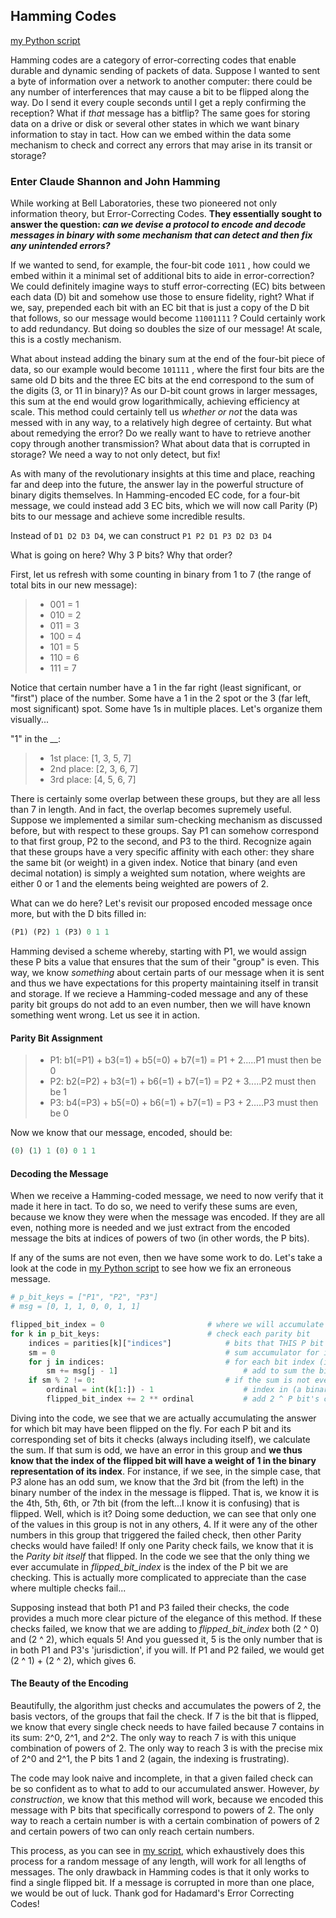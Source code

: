 ## Hamming Codes 

[my Python script]([hamming/HammingCodes.py](https://github.com/benmeyersUSC/RandomScripts/blob/main/hamming/HammingCodes.py#L61))

Hamming codes are a category of error-correcting codes that enable durable and dynamic sending of packets of data. Suppose I wanted to sent a byte of information over a network
to another computer: there could be any number of interferences that may cause a bit to be flipped along the way. 
Do I send it every couple seconds until I get a reply confirming
the reception? What if *that* message has a bitflip? The same goes for storing data on a drive or disk or several other states in which we want binary information to stay in tact.
How can we embed within the data some mechanism to check and correct any errors that may arise in its transit or storage?

### Enter Claude Shannon and John Hamming
While working at Bell Laboratories, these two pioneered not only information theory, but Error-Correcting Codes. 
**They essentially sought to answer the question: *can we devise a protocol to encode and decode messages in binary with some mechanism that can detect and then fix any unintended errors?***


If we wanted to send, for example, the four-bit code ```1011``` , how could we embed within it a minimal set of additional bits to aide in error-correction? We could definitely imagine ways
to stuff error-correcting (EC) bits between each data (D) bit and somehow use those to ensure fidelity, right? What if we, say, prepended each bit with an EC bit that is just a copy of
the D bit that follows, so our message would become ```11001111``` ? Could certainly work to add redundancy. But doing so doubles the size of our message! At scale, this is a costly
mechanism. 

What about instead adding the binary sum at the end of the four-bit piece of data, so our example would become ```101111``` , where the first four bits are the same old D bits and the 
three EC bits at the end correspond to the sum of the digits (3, or 11 in binary)? As our D-bit count grows in larger messages, this sum at the end would grow logarithmically, achieving
efficiency at scale. This method could certainly tell us *whether or not* the data was messed with in any way, to a relatively high degree of certainty. But what about remedying the error?
Do we really want to have to retrieve another copy through another transmission? What about data that is corrupted in storage? We need a way to not only detect, but fix!




As with many of the revolutionary insights at this time and place, reaching far and deep into the future, the answer lay in the powerful structure of binary digits themselves. 
In Hamming-encoded EC code, for a four-bit message, we could instead add 3 EC bits, which we will now call Parity (P) bits to our message and achieve some incredible results. 

Instead of ```D1 D2 D3 D4```, we can construct ```P1 P2 D1 P3 D2 D3 D4```

What is going on here? Why 3 P bits? Why that order?

First, let us refresh with some counting in binary from 1 to 7 (the range of total bits in our new message): 
>- 001 = 1
>- 010 = 2
>- 011 = 3
>- 100 = 4
>- 101 = 5
>- 110 = 6
>- 111 = 7

Notice that certain number have a 1 in the far right (least significant, or "first") place of the number. Some have a 1 in the 2 spot or the 3 (far left, most significant) spot. Some have
1s in multiple places. Let's organize them visually...

"1" in the __:
>- 1st place: [1, 3, 5, 7]
>- 2nd place: [2, 3, 6, 7]
>- 3rd place: [4, 5, 6, 7]

There is certainly some overlap between these groups, but they are all less than 7 in length. And in fact, the overlap becomes supremely useful. Suppose we implemented a similar sum-checking mechanism as discussed before, but with
respect to these groups. Say P1 can somehow correspond to that first group, P2 to the second, and P3 to the third. Recognize again that these groups have a very specific affinity with each other: they share the same bit (or weight) in a given index. Notice that binary (and even decimal notation) is simply a weighted sum notation, where weights are either 0 or 1 and the elements being weighted are powers of 2. 

What can we do here? Let's revisit our proposed encoded message once more, 
but with the D bits filled in:

```python
(P1) (P2) 1 (P3) 0 1 1
```

Hamming devised a scheme whereby, starting with P1, we would assign these P bits a value that ensures that the sum of their "group" is even. This way, we know *something* about certain parts of our message when it is sent and thus we have expectations for this property maintaining itself in transit and storage. If we recieve a Hamming-coded message and any of these parity bit groups do not add to an even number, then we will have known something went wrong. Let us see it in action.

#### Parity Bit Assignment
>- P1: b1(=P1) + b3(=1) + b5(=0) + b7(=1) = P1 + 2.....P1 must then be 0
>- P2: b2(=P2) + b3(=1) + b6(=1) + b7(=1) = P2 + 3.....P2 must then be 1
>- P3: b4(=P3) + b5(=0) + b6(=1) + b7(=1) = P3 + 2.....P3 must then be 0

Now we know that our message, encoded, should be:

```python
(0) (1) 1 (0) 0 1 1
```

#### Decoding the Message
When we receive a Hamming-coded message, we need to now verify that it made it here in tact. To do so, we need to verify these sums are even, because we know they were when the message was encoded. If they are all even, nothing more is needed and we just extract from the encoded message the bits at indices of powers of two (in other words, the P bits). 

If any of the sums are not even, then we have some work to do. Let's take a look at the code in [my Python script]([hamming/HammingCodes.py](https://github.com/benmeyersUSC/RandomScripts/blob/main/hamming/HammingCodes.py#L61)) to see how we fix an erroneous message. 

```python
# p_bit_keys = ["P1", "P2", "P3"]
# msg = [0, 1, 1, 0, 0, 1, 1]

flipped_bit_index = 0                       # where we will accumulate the index of the flipped bit
for k in p_bit_keys:                        # check each parity bit
    indices = parities[k]["indices"]            # bits that THIS P bit will check
    sm = 0                                      # sum accumulator for inner loop (indices within a given P bit)
    for j in indices:                           # for each bit index (in the message) that THIS P bit checks
        sm += msg[j - 1]                            # add to sum the bit at the given index
    if sm % 2 != 0:                             # if the sum is not even
        ordinal = int(k[1:]) - 1                    # index in (a binary number) that THIS P bit corresponds to
        flipped_bit_index += 2 ** ordinal           # add 2 ^ P bit's corresponding index
```

Diving into the code, we see that we are actually accumulating the answer for which bit may have been flipped on the fly. For each P bit and its corresponding set of bits it checks (always including itself), we calculate the sum. If that sum is odd, we have an error in this group and **we thus know that the index of the flipped bit will have a weight of 1 in the binary representation of its index**. For instance, if we see, in the simple case, that P*3* alone has an odd sum, we know that the *3*rd bit (from the left) in the binary number of the index in the message is flipped. That is, we know it is the 4th, 5th, 6th, or 7th bit (from the left...I know it is confusing) that is flipped. Well, which is it? Doing some deduction, we can see that only one of the values in this group is not in any others, 4. If it were any of the other numbers in this group that triggered the failed check, then other Parity checks would have failed! If only one Parity check fails, we know that it is the *Parity bit itself* that flipped. In the code we see that the only thing we ever accumulate in *flipped_bit_index* is the index of the P bit we are checking. This is actually more complicated to appreciate than the case where multiple checks fail...

Supposing instead that both P1 and P3 failed their checks, the code provides a much more clear picture of the elegance of this method. If these checks failed, we know that we are adding to *flipped_bit_index* both (2 ^ 0) and (2 ^ 2), which equals 5! And you guessed it, 5 is the only number that is in both P1 and P3's 'jurisdiction', if you will. If P1 and P2 failed, we would get (2 ^ 1) + (2 ^ 2), which gives 6. 

#### The Beauty of the Encoding

Beautifully, the algorithm just checks and accumulates the powers of 2, the basis vectors, of the groups that fail the check. If 7 is the bit that is flipped, we know that every single check needs to have failed because 7 contains in its sum: 2^0, 2^1, and 2^2. The only way to reach 7 is with this unique combination of powers of 2. The only way to reach 3 is with the precise mix of 2^0 and 2^1, the P bits 1 and 2 (again, the indexing is frustrating). 

The code may look naive and incomplete, in that a given failed check can be so confident as to what to add to our accumulated answer. However, *by construction*, we know that this method will work, because we encoded this message with P bits that specifically correspond to powers of 2. The only way to reach a certain number is with a certain combination of powers of 2 and certain powers of two can only reach certain numbers.


This process, as you can see in [my script]([hamming/HammingCodes.py](https://github.com/benmeyersUSC/RandomScripts/blob/main/hamming/HammingCodes.py#L61)), which exhaustively does this process for a random message of any length, will work for all lengths of messages. The only drawback in Hamming codes is that it only works to find a single flipped bit. If a message is corrupted in more than one place, we would be out of luck. Thank god for Hadamard's Error Correcting Codes!

